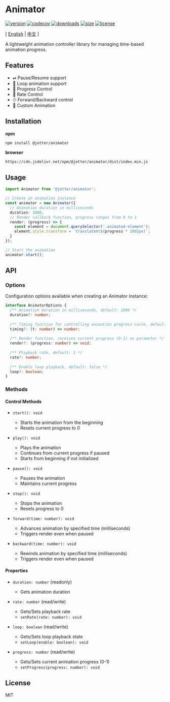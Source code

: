 # Animator

[![version](https://img.shields.io/npm/v/@jotter/animator?style=flat-square)](https://www.npmjs.com/package/@jotter/animator)
[![codecov](https://codecov.io/gh/Marinerer/jotter/graph/badge.svg?token=G7QXEHCEXW)](https://codecov.io/gh/Marinerer/jotter)
[![downloads](https://img.shields.io/npm/dm/@jotter/animator?style=flat-square)](https://www.npmjs.com/package/@jotter/animator)
[![size](https://img.shields.io/bundlephobia/minzip/@jotter/animator?style=flat-square)](https://bundlephobia.com/package/@jotter/animator)
[![license](https://img.shields.io/npm/l/@jotter/animator?style=flat-square)](https://github.com/Marinerer/jotter/blob/main/libs/Animator)

[ [English](README.md) | [中文](README.zh_CN.md) ]

A lightweight animation controller library for managing time-based animation progress.

## Features

- ⏯ Pause/Resume support
- 🔄 Loop animation support
- 🚥 Progress Control
- 🚌 Rate Control
- ⏱ Forward/Backward control
- 🎯 Custom Animation

## Installation


**npm**
```bash
npm install @jotter/animator
```
**browser**
```
https://cdn.jsdelivr.net/npm/@jotter/animator/dist/index.min.js
```

## Usage

```typescript
import Animator from '@jotter/animator';

// Create an animation instance
const animator = new Animator({
  // Animation duration in milliseconds
  duration: 1000,
  // Render callback function, progress ranges from 0 to 1
  render: (progress) => {
    const element = document.querySelector('.animated-element');
    element.style.transform = `translateX(${progress * 100}px)`;
  }
});

// Start the animation
animator.start();
```

## API

### Options

Configuration options available when creating an Animator instance:

```typescript
interface AnimatorOptions {
  /** Animation duration in milliseconds, default: 1000 */
  duration?: number;
  
  /** Timing function for controlling animation progress curve, default: linear */
  timing?: (t: number) => number;
  
  /** Render function, receives current progress (0-1) as parameter */
  render?: (progress: number) => void;
  
  /** Playback rate, default: 1 */
  rate?: number;
  
  /** Enable loop playback, default: false */
  loop?: boolean;
}
```

### Methods

#### Control Methods

- `start(): void`
  - Starts the animation from the beginning
  - Resets current progress to 0

- `play(): void`
  - Plays the animation
  - Continues from current progress if paused
  - Starts from beginning if not initialized

- `pause(): void`
  - Pauses the animation
  - Maintains current progress

- `stop(): void`
  - Stops the animation
  - Resets progress to 0

- `forward(time: number): void`
  - Advances animation by specified time (milliseconds)
  - Triggers render even when paused

- `backward(time: number): void`
  - Rewinds animation by specified time (milliseconds)
  - Triggers render even when paused

#### Properties

- `duration: number` (readonly)
  - Gets animation duration

- `rate: number` (read/write)
  - Gets/Sets playback rate
  - `setRate(rate: number): void`

- `loop: boolean` (read/write)
  - Gets/Sets loop playback state
  - `setLoop(enable: boolean): void`

- `progress: number` (read/write)
  - Gets/Sets current animation progress (0-1)
  - `setProgress(progress: number): void`

## License

MIT